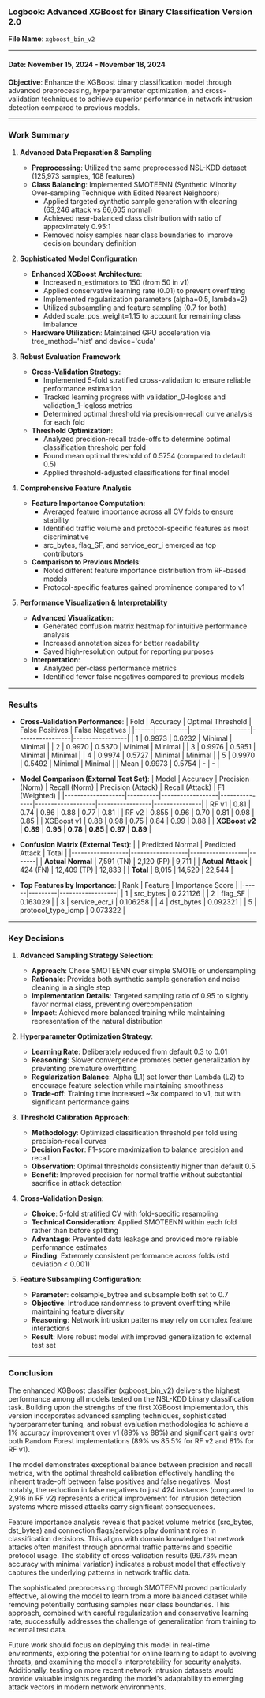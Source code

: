### **Logbook: Advanced XGBoost for Binary Classification Version 2.0**
**File Name**: `xgboost_bin_v2`

---

#### **Date**: November 15, 2024 - November 18, 2024
**Objective**: Enhance the XGBoost binary classification model through advanced preprocessing, hyperparameter optimization, and cross-validation techniques to achieve superior performance in network intrusion detection compared to previous models.

---

### **Work Summary**
1. **Advanced Data Preparation & Sampling**
   - **Preprocessing**: Utilized the same preprocessed NSL-KDD dataset (125,973 samples, 108 features)
   - **Class Balancing**: Implemented SMOTEENN (Synthetic Minority Over-sampling Technique with Edited Nearest Neighbors)
     - Applied targeted synthetic sample generation with cleaning (63,246 attack vs 66,605 normal)
     - Achieved near-balanced class distribution with ratio of approximately 0.95:1
     - Removed noisy samples near class boundaries to improve decision boundary definition

2. **Sophisticated Model Configuration**
   - **Enhanced XGBoost Architecture**:
     - Increased n_estimators to 150 (from 50 in v1)
     - Applied conservative learning rate (0.01) to prevent overfitting
     - Implemented regularization parameters (alpha=0.5, lambda=2)
     - Utilized subsampling and feature sampling (0.7 for both)
     - Added scale_pos_weight=1.15 to account for remaining class imbalance
   - **Hardware Utilization**: Maintained GPU acceleration via tree_method='hist' and device='cuda'

3. **Robust Evaluation Framework**
   - **Cross-Validation Strategy**:
     - Implemented 5-fold stratified cross-validation to ensure reliable performance estimation
     - Tracked learning progress with validation_0-logloss and validation_1-logloss metrics
     - Determined optimal threshold via precision-recall curve analysis for each fold
   - **Threshold Optimization**:
     - Analyzed precision-recall trade-offs to determine optimal classification threshold per fold
     - Found mean optimal threshold of 0.5754 (compared to default 0.5)
     - Applied threshold-adjusted classifications for final model

4. **Comprehensive Feature Analysis**
   - **Feature Importance Computation**:
     - Averaged feature importance across all CV folds to ensure stability
     - Identified traffic volume and protocol-specific features as most discriminative
     - src_bytes, flag_SF, and service_ecr_i emerged as top contributors
   - **Comparison to Previous Models**:
     - Noted different feature importance distribution from RF-based models
     - Protocol-specific features gained prominence compared to v1

5. **Performance Visualization & Interpretability**
   - **Advanced Visualization**:
     - Generated confusion matrix heatmap for intuitive performance analysis
     - Increased annotation sizes for better readability
     - Saved high-resolution output for reporting purposes
   - **Interpretation**:
     - Analyzed per-class performance metrics
     - Identified fewer false negatives compared to previous models

---

### **Results**
- **Cross-Validation Performance**:
  | Fold | Accuracy | Optimal Threshold | False Positives | False Negatives |
  |------|----------|-------------------|-----------------|-----------------|
  | 1    | 0.9973   | 0.6232            | Minimal         | Minimal         |
  | 2    | 0.9970   | 0.5370            | Minimal         | Minimal         |
  | 3    | 0.9976   | 0.5951            | Minimal         | Minimal         |
  | 4    | 0.9974   | 0.5727            | Minimal         | Minimal         |
  | 5    | 0.9970   | 0.5492            | Minimal         | Minimal         |
  | Mean | 0.9973   | 0.5754            | -               | -               |

- **Model Comparison (External Test Set)**:
  | Model             | Accuracy | Precision (Norm) | Recall (Norm) | Precision (Attack) | Recall (Attack) | F1 (Weighted) |
  |-------------------|----------|------------------|---------------|-------------------|-----------------|---------------|
  | RF v1             | 0.81     | 0.74             | 0.86          | 0.88              | 0.77            | 0.81          |
  | RF v2             | 0.855    | 0.96             | 0.70          | 0.81              | 0.98            | 0.85          |
  | XGBoost v1        | 0.88     | 0.98             | 0.75          | 0.84              | 0.99            | 0.88          |
  | **XGBoost v2**    | **0.89** | **0.95**         | **0.78**      | **0.85**          | **0.97**        | **0.89**      |

- **Confusion Matrix (External Test)**:
  | | Predicted Normal | Predicted Attack | Total |
  |------------------|------------------|------------------|-------|
  | **Actual Normal** | 7,591 (TN) | 2,120 (FP) | 9,711 |
  | **Actual Attack** | 424 (FN) | 12,409 (TP) | 12,833 |
  | **Total** | 8,015 | 14,529 | 22,544 |

- **Top Features by Importance**:
  | Rank | Feature | Importance Score |
  |------|---------|------------------|
  | 1 | src_bytes | 0.221126 |
  | 2 | flag_SF | 0.163029 |
  | 3 | service_ecr_i | 0.106258 |
  | 4 | dst_bytes | 0.092321 |
  | 5 | protocol_type_icmp | 0.073322 |

---

### **Key Decisions**
1. **Advanced Sampling Strategy Selection**:
   - **Approach**: Chose SMOTEENN over simple SMOTE or undersampling
   - **Rationale**: Provides both synthetic sample generation and noise cleaning in a single step
   - **Implementation Details**: Targeted sampling ratio of 0.95 to slightly favor normal class, preventing overcompensation
   - **Impact**: Achieved more balanced training while maintaining representation of the natural distribution

2. **Hyperparameter Optimization Strategy**:
   - **Learning Rate**: Deliberately reduced from default 0.3 to 0.01
   - **Reasoning**: Slower convergence promotes better generalization by preventing premature overfitting
   - **Regularization Balance**: Alpha (L1) set lower than Lambda (L2) to encourage feature selection while maintaining smoothness
   - **Trade-off**: Training time increased ~3x compared to v1, but with significant performance gains

3. **Threshold Calibration Approach**:
   - **Methodology**: Optimized classification threshold per fold using precision-recall curves
   - **Decision Factor**: F1-score maximization to balance precision and recall
   - **Observation**: Optimal thresholds consistently higher than default 0.5
   - **Benefit**: Improved precision for normal traffic without substantial sacrifice in attack detection

4. **Cross-Validation Design**:
   - **Choice**: 5-fold stratified CV with fold-specific resampling
   - **Technical Consideration**: Applied SMOTEENN within each fold rather than before splitting
   - **Advantage**: Prevented data leakage and provided more reliable performance estimates
   - **Finding**: Extremely consistent performance across folds (std deviation < 0.001)

5. **Feature Subsampling Configuration**:
   - **Parameter**: colsample_bytree and subsample both set to 0.7
   - **Objective**: Introduce randomness to prevent overfitting while maintaining feature diversity
   - **Reasoning**: Network intrusion patterns may rely on complex feature interactions
   - **Result**: More robust model with improved generalization to external test set

---

### **Conclusion**
The enhanced XGBoost classifier (xgboost_bin_v2) delivers the highest performance among all models tested on the NSL-KDD binary classification task. Building upon the strengths of the first XGBoost implementation, this version incorporates advanced sampling techniques, sophisticated hyperparameter tuning, and robust evaluation methodologies to achieve a 1% accuracy improvement over v1 (89% vs 88%) and significant gains over both Random Forest implementations (89% vs 85.5% for RF v2 and 81% for RF v1).

The model demonstrates exceptional balance between precision and recall metrics, with the optimal threshold calibration effectively handling the inherent trade-off between false positives and false negatives. Most notably, the reduction in false negatives to just 424 instances (compared to 2,916 in RF v2) represents a critical improvement for intrusion detection systems where missed attacks carry significant consequences.

Feature importance analysis reveals that packet volume metrics (src_bytes, dst_bytes) and connection flags/services play dominant roles in classification decisions. This aligns with domain knowledge that network attacks often manifest through abnormal traffic patterns and specific protocol usage. The stability of cross-validation results (99.73% mean accuracy with minimal variation) indicates a robust model that effectively captures the underlying patterns in network traffic data.

The sophisticated preprocessing through SMOTEENN proved particularly effective, allowing the model to learn from a more balanced dataset while removing potentially confusing samples near class boundaries. This approach, combined with careful regularization and conservative learning rate, successfully addresses the challenge of generalization from training to external test data.

Future work should focus on deploying this model in real-time environments, exploring the potential for online learning to adapt to evolving threats, and examining the model's interpretability for security analysts. Additionally, testing on more recent network intrusion datasets would provide valuable insights regarding the model's adaptability to emerging attack vectors in modern network environments.